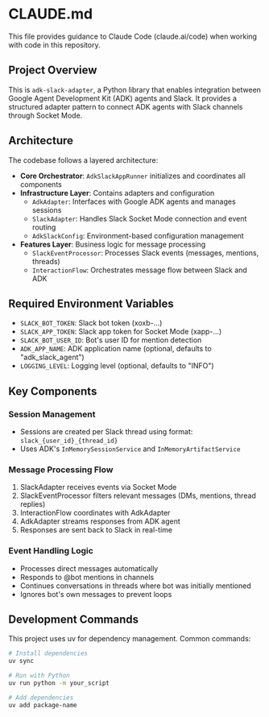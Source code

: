 # CLAUDE.md

This file provides guidance to Claude Code (claude.ai/code) when working with code in this repository.

## Project Overview

This is `adk-slack-adapter`, a Python library that enables integration between Google Agent Development Kit (ADK) agents and Slack. It provides a structured adapter pattern to connect ADK agents with Slack channels through Socket Mode.

## Architecture

The codebase follows a layered architecture:

- **Core Orchestrator**: `AdkSlackAppRunner` initializes and coordinates all components
- **Infrastructure Layer**: Contains adapters and configuration
  - `AdkAdapter`: Interfaces with Google ADK agents and manages sessions
  - `SlackAdapter`: Handles Slack Socket Mode connection and event routing
  - `AdkSlackConfig`: Environment-based configuration management
- **Features Layer**: Business logic for message processing
  - `SlackEventProcessor`: Processes Slack events (messages, mentions, threads)
  - `InteractionFlow`: Orchestrates message flow between Slack and ADK

## Required Environment Variables

- `SLACK_BOT_TOKEN`: Slack bot token (xoxb-...)
- `SLACK_APP_TOKEN`: Slack app token for Socket Mode (xapp-...)
- `SLACK_BOT_USER_ID`: Bot's user ID for mention detection
- `ADK_APP_NAME`: ADK application name (optional, defaults to "adk_slack_agent")
- `LOGGING_LEVEL`: Logging level (optional, defaults to "INFO")

## Key Components

### Session Management
- Sessions are created per Slack thread using format: `slack_{user_id}_{thread_id}`
- Uses ADK's `InMemorySessionService` and `InMemoryArtifactService`

### Message Processing Flow
1. SlackAdapter receives events via Socket Mode
2. SlackEventProcessor filters relevant messages (DMs, mentions, thread replies)
3. InteractionFlow coordinates with AdkAdapter
4. AdkAdapter streams responses from ADK agent
5. Responses are sent back to Slack in real-time

### Event Handling Logic
- Processes direct messages automatically
- Responds to @bot mentions in channels
- Continues conversations in threads where bot was initially mentioned
- Ignores bot's own messages to prevent loops

## Development Commands

This project uses uv for dependency management. Common commands:

```bash
# Install dependencies
uv sync

# Run with Python
uv run python -m your_script

# Add dependencies
uv add package-name
```